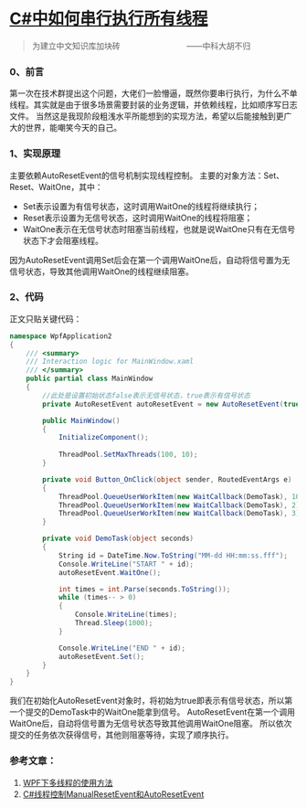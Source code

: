 # [C#中如何串行执行所有线程](https://www.jianshu.com/p/c78a6a799059)

>为建立中文知识库加块砖
　　　　　　　　——中科大胡不归

### 0、前言
第一次在技术群提出这个问题，大佬们一脸懵逼，既然你要串行执行，为什么不单线程。其实就是由于很多场景需要封装的业务逻辑，并依赖线程，比如顺序写日志文件。
当然这是我现阶段粗浅水平所能想到的实现方法，希望以后能接触到更广大的世界，能嘲笑今天的自己。

### 1、实现原理
主要依赖AutoResetEvent的信号机制实现线程控制。
主要的对象方法：Set、Reset、WaitOne，其中：
- Set表示设置为有信号状态，这时调用WaitOne的线程将继续执行；
- Reset表示设置为无信号状态，这时调用WaitOne的线程将阻塞；
- WaitOne表示在无信号状态时阻塞当前线程，也就是说WaitOne只有在无信号状态下才会阻塞线程。

因为AutoResetEvent调用Set后会在第一个调用WaitOne后，自动将信号置为无信号状态，导致其他调用WaitOne的线程继续阻塞。

### 2、代码
正文只贴关键代码：
```c#
namespace WpfApplication2
{
    /// <summary>
    /// Interaction logic for MainWindow.xaml
    /// </summary>
    public partial class MainWindow
    {
        //此处是设置初始状态false表示无信号状态，true表示有信号状态
        private AutoResetEvent autoResetEvent = new AutoResetEvent(true);

        public MainWindow()
        {
            InitializeComponent();
            
            ThreadPool.SetMaxThreads(100, 10);
        }

        private void Button_OnClick(object sender, RoutedEventArgs e)
        {
            ThreadPool.QueueUserWorkItem(new WaitCallback(DemoTask), 10);
            ThreadPool.QueueUserWorkItem(new WaitCallback(DemoTask), 2);
            ThreadPool.QueueUserWorkItem(new WaitCallback(DemoTask), 3);
        }

        private void DemoTask(object seconds)
        {
            String id = DateTime.Now.ToString("MM-dd HH:mm:ss.fff");
            Console.WriteLine("START " + id);
            autoResetEvent.WaitOne();

            int times = int.Parse(seconds.ToString());
            while (times-- > 0) 
            {
                Console.WriteLine(times);
                Thread.Sleep(1000);
            }

            Console.WriteLine("END " + id);
            autoResetEvent.Set();
        }
    }
}
```

我们在初始化AutoResetEvent对象时，将初始为true即表示有信号状态，所以第一个提交的DemoTask中的WaitOne能拿到信号。
AutoResetEvent在第一个调用WaitOne后，自动将信号置为无信号状态导致其他调用WaitOne阻塞。
所以依次提交的任务依次获得信号，其他则阻塞等待，实现了顺序执行。

### 参考文章：
1. [WPF下多线程的使用方法](https://www.cnblogs.com/yangyancheng/archive/2011/04/05/2006227.html)
2. [C#线程控制ManualResetEvent和AutoResetEvent](https://blog.csdn.net/chtnj/article/details/8114399)

